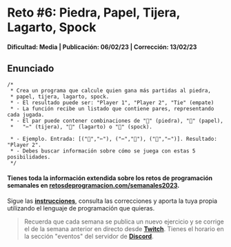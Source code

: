 # Reto #6: Piedra, Papel, Tijera, Lagarto, Spock
#### Dificultad: Media | Publicación: 06/02/23 | Corrección: 13/02/23

## Enunciado

```
/*
 * Crea un programa que calcule quien gana más partidas al piedra,
 * papel, tijera, lagarto, spock.
 * - El resultado puede ser: "Player 1", "Player 2", "Tie" (empate)
 * - La función recibe un listado que contiene pares, representando cada jugada.
 * - El par puede contener combinaciones de "🗿" (piedra), "📄" (papel),
 *   "✂️" (tijera), "🦎" (lagarto) o "🖖" (spock). 
 
 * - Ejemplo. Entrada: [("🗿","✂️"), ("✂️","🗿"), ("📄","✂️")]. Resultado: "Player 2".
 * - Debes buscar información sobre cómo se juega con estas 5 posibilidades.
 */ 
```
#### Tienes toda la información extendida sobre los retos de programación semanales en **[retosdeprogramacion.com/semanales2023](https://retosdeprogramacion.com/semanales2023)**.

Sigue las **[instrucciones](../../README.md)**, consulta las correcciones y aporta la tuya propia utilizando el lenguaje de programación que quieras.

> Recuerda que cada semana se publica un nuevo ejercicio y se corrige el de la semana anterior en directo desde **[Twitch](https://twitch.tv/mouredev)**. Tienes el horario en la sección "eventos" del servidor de **[Discord](https://discord.gg/mouredev)**.